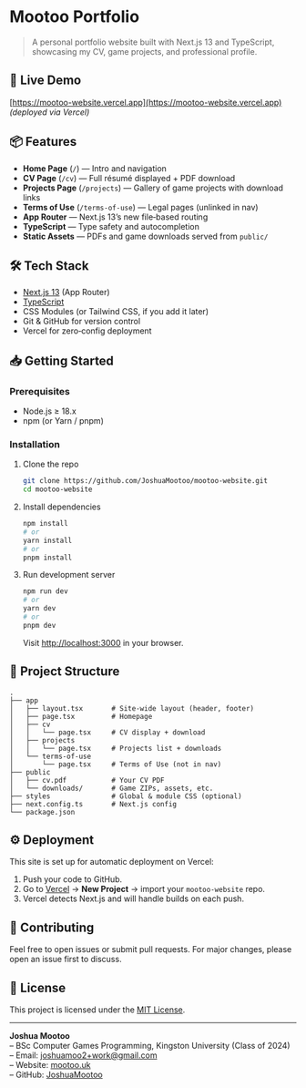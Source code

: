 # Mootoo Portfolio

> A personal portfolio website built with Next.js 13 and TypeScript, showcasing my CV, game projects, and professional profile.

## 🚀 Live Demo

[https://mootoo-website.vercel.app](https://mootoo-website.vercel.app) _(deployed via Vercel)_

## 📦 Features

- **Home Page** (`/`) — Intro and navigation  
- **CV Page** (`/cv`) — Full résumé displayed + PDF download  
- **Projects Page** (`/projects`) — Gallery of game projects with download links  
- **Terms of Use** (`/terms-of-use`) — Legal pages (unlinked in nav)  
- **App Router** — Next.js 13’s new file‑based routing  
- **TypeScript** — Type safety and autocompletion  
- **Static Assets** — PDFs and game downloads served from `public/`  

## 🛠 Tech Stack

- [Next.js 13](https://nextjs.org/) (App Router)  
- [TypeScript](https://www.typescriptlang.org/)  
- CSS Modules (or Tailwind CSS, if you add it later)  
- Git & GitHub for version control  
- Vercel for zero‑config deployment  

## 📥 Getting Started

### Prerequisites

- Node.js ≥ 18.x  
- npm (or Yarn / pnpm)  

### Installation

1. Clone the repo  
   ```bash
   git clone https://github.com/JoshuaMootoo/mootoo-website.git
   cd mootoo-website
   ```

2. Install dependencies  
   ```bash
   npm install
   # or
   yarn install
   # or
   pnpm install
   ```

3. Run development server  
   ```bash
   npm run dev
   # or
   yarn dev
   # or
   pnpm dev
   ```
   Visit [http://localhost:3000](http://localhost:3000) in your browser.

## 📁 Project Structure

```
.
├── app
│   ├── layout.tsx       # Site-wide layout (header, footer)
│   ├── page.tsx         # Homepage
│   ├── cv
│   │   └── page.tsx     # CV display + download
│   ├── projects
│   │   └── page.tsx     # Projects list + downloads
│   └── terms-of-use
│       └── page.tsx     # Terms of Use (not in nav)
├── public
│   ├── cv.pdf           # Your CV PDF
│   └── downloads/       # Game ZIPs, assets, etc.
├── styles               # Global & module CSS (optional)
├── next.config.ts       # Next.js config
└── package.json
```

## ⚙️ Deployment

This site is set up for automatic deployment on Vercel:

1. Push your code to GitHub.  
2. Go to [Vercel](https://vercel.com/) → **New Project** → import your `mootoo-website` repo.  
3. Vercel detects Next.js and will handle builds on each push.

## 🤝 Contributing

Feel free to open issues or submit pull requests. For major changes, please open an issue first to discuss.

## 📄 License

This project is licensed under the [MIT License](LICENSE).  

---

**Joshua Mootoo**  
– BSc Computer Games Programming, Kingston University (Class of 2024)  
– Email: joshuamoo2+work@gmail.com  
– Website: [mootoo.uk](https://www.mootoo.uk)  
– GitHub: [JoshuaMootoo](https://github.com/JoshuaMootoo)

